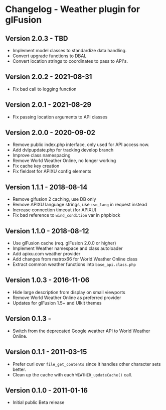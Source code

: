 # Changelog - Weather plugin for glFusion

## Version 2.0.3 - TBD
- Implement model classes to standardize data handling.
- Convert upgrade functions to DBAL
- Convert location strings to coordinates to pass to API's.

## Version 2.0.2 - 2021-08-31
- Fix bad call to logging function

## Version 2.0.1 - 2021-08-29
- Fix passing location arguments to API classes

## Version 2.0.0 - 2020-09-02
- Remove public index.php interface, only used for API access now.
- Add dvlpupdate.php for tracking develop branch
- Improve class namespacing
- Remove World Weather Online, no longer working
- Fix cache key creation
- Fix fieldset for APIXU config elements

## Version 1.1.1 - 2018-08-14
- Remove glfusion 2 caching, use DB only
- Remove APIXU language strings, use `iso_lang` in request instead
- Increase connection timeout (for APIXU)
- Fix bad reference to `wind_condition` var in phpblock

## Version 1.1.0 - 2018-08-12
- Use glFusion cache (req. glFusion 2.0.0 or higher)
- Implement Weather namespace and class autoloader
- Add apixu.com weather provider
- Add changes from matrox66 for World Weather Online class
- Extract common weather functions into `base_api.class.php`

## Version 1.0.3 - 2016-11-06
- Hide large description from display on small viewports
- Remove World Weather Online as preferred provider
- Updates for glFusion 1.5+ and UIkit themes

## Version 0.1.3 -
- Switch from the deprecated Google weather API to World Weather Online.

## Version 0.1.1 - 2011-03-15
- Prefer curl over `file_get_contents` since it handles other character sets better.
- Clean up the cache with each `WEATHER_updateCache()` call.

## Version 0.1.0 - 2011-01-16
- Initial public Beta release
